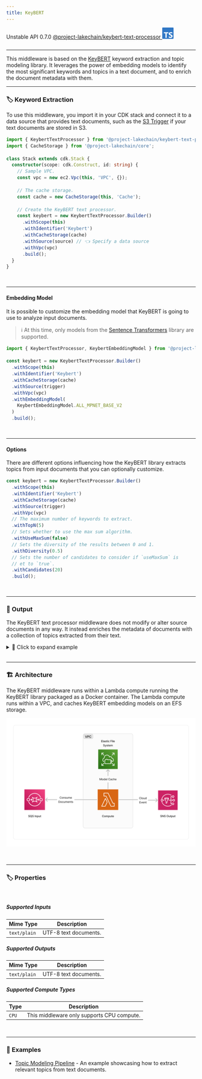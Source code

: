 ```yaml
---
title: KeyBERT
---
```


<span title="Label: Pro" data-view-component="true" class="Label Label--api text-uppercase">
  Unstable API
</span>
<span title="Label: Pro" data-view-component="true" class="Label Label--version text-uppercase">
  0.7.0
</span>
<span title="Label: Pro" data-view-component="true" class="Label Label--package">
  <a target="_blank" href="https://www.npmjs.com/package/@project-lakechain/keybert-text-processor">
    @project-lakechain/keybert-text-processor
  </a>
</span>
<span class="language-icon">
  <svg role="img" viewBox="0 0 24 24" width="30" xmlns="http://www.w3.org/2000/svg" style="fill: #3178C6;"><title>TypeScript</title><path d="M1.125 0C.502 0 0 .502 0 1.125v21.75C0 23.498.502 24 1.125 24h21.75c.623 0 1.125-.502 1.125-1.125V1.125C24 .502 23.498 0 22.875 0zm17.363 9.75c.612 0 1.154.037 1.627.111a6.38 6.38 0 0 1 1.306.34v2.458a3.95 3.95 0 0 0-.643-.361 5.093 5.093 0 0 0-.717-.26 5.453 5.453 0 0 0-1.426-.2c-.3 0-.573.028-.819.086a2.1 2.1 0 0 0-.623.242c-.17.104-.3.229-.393.374a.888.888 0 0 0-.14.49c0 .196.053.373.156.529.104.156.252.304.443.444s.423.276.696.41c.273.135.582.274.926.416.47.197.892.407 1.266.628.374.222.695.473.963.753.268.279.472.598.614.957.142.359.214.776.214 1.253 0 .657-.125 1.21-.373 1.656a3.033 3.033 0 0 1-1.012 1.085 4.38 4.38 0 0 1-1.487.596c-.566.12-1.163.18-1.79.18a9.916 9.916 0 0 1-1.84-.164 5.544 5.544 0 0 1-1.512-.493v-2.63a5.033 5.033 0 0 0 3.237 1.2c.333 0 .624-.03.872-.09.249-.06.456-.144.623-.25.166-.108.29-.234.373-.38a1.023 1.023 0 0 0-.074-1.089 2.12 2.12 0 0 0-.537-.5 5.597 5.597 0 0 0-.807-.444 27.72 27.72 0 0 0-1.007-.436c-.918-.383-1.602-.852-2.053-1.405-.45-.553-.676-1.222-.676-2.005 0-.614.123-1.141.369-1.582.246-.441.58-.804 1.004-1.089a4.494 4.494 0 0 1 1.47-.629 7.536 7.536 0 0 1 1.77-.201zm-15.113.188h9.563v2.166H9.506v9.646H6.789v-9.646H3.375z"/></svg>
</span>
<div style="margin-top: 26px"></div>

---

This middleware is based on the [KeyBERT](https://github.com/MaartenGr/KeyBERT) keyword extraction and topic modeling library. It leverages the power of embedding models to identify the most significant keywords and topics in a text document, and to enrich the document metadata with them.

---

### 🏷️ Keyword Extraction

To use this middleware, you import it in your CDK stack and connect it to a data source that provides text documents, such as the [S3 Trigger](/project-lakechain/triggers/s3-event-trigger) if your text documents are stored in S3.

```typescript
import { KeybertTextProcessor } from '@project-lakechain/keybert-text-processor';
import { CacheStorage } from '@project-lakechain/core';

class Stack extends cdk.Stack {
  constructor(scope: cdk.Construct, id: string) {
    // Sample VPC.
    const vpc = new ec2.Vpc(this, 'VPC', {});

    // The cache storage.
    const cache = new CacheStorage(this, 'Cache');

    // Create the KeyBERT text processor.
    const keybert = new KeybertTextProcessor.Builder()
      .withScope(this)
      .withIdentifier('Keybert')
      .withCacheStorage(cache)
      .withSource(source) // 👈 Specify a data source
      .withVpc(vpc)
      .build();
  }
}
```

<br>

---

#### Embedding Model

It is possible to customize the embedding model that KeyBERT is going to use to analyze input documents.

> ℹ️ At this time, only models from the [Sentence Transformers](https://huggingface.co/sentence-transformers) library are supported.

```typescript
import { KeybertTextProcessor, KeybertEmbeddingModel } from '@project-lakechain/keybert-text-processor';

const keybert = new KeybertTextProcessor.Builder()
  .withScope(this)
  .withIdentifier('Keybert')
  .withCacheStorage(cache)
  .withSource(trigger)
  .withVpc(vpc)
  .withEmbeddingModel(
    KeybertEmbeddingModel.ALL_MPNET_BASE_V2
  )
  .build();
```

<br>

---

#### Options

There are different options influencing how the KeyBERT library extracts topics from input documents that you can optionally customize.

```typescript
const keybert = new KeybertTextProcessor.Builder()
  .withScope(this)
  .withIdentifier('Keybert')
  .withCacheStorage(cache)
  .withSource(trigger)
  .withVpc(vpc)
  // The maximum number of keywords to extract.
  .withTopN(5)
  // Sets whether to use the max sum algorithm.
  .withUseMaxSum(false)
  // Sets the diversity of the results between 0 and 1.
  .withDiversity(0.5)
  // Sets the number of candidates to consider if `useMaxSum` is
  // et to `true`.
  .withCandidates(20)
  .build();
```

<br>

---

### 📄 Output

The KeyBERT text processor middleware does not modify or alter source documents in any way. It instead enriches the metadata of documents with a collection of topics extracted from their text.

<details>
  <summary>💁 Click to expand example</summary>
  
  ```json
  {
    "specversion": "1.0",
    "id": "1780d5de-fd6f-4530-98d7-82ebee85ea39",
    "type": "document-created",
    "time": "2023-10-22T13:19:10.657Z",
    "data": {
      "chainId": "6ebf76e4-f70c-440c-98f9-3e3e7eb34c79",
      "source": {
          "url": "s3://bucket/text.txt",
          "type": "text/plain",
          "size": 24532,
          "etag": "1243cbd6cf145453c8b5519a2ada4779"
      },
      "document": {
          "url": "s3://bucket/text.txt",
          "type": "text/plain",
          "size": 24532,
          "etag": "1243cbd6cf145453c8b5519a2ada4779"
      },
      "metadata": {
        "keywords": ["ai", "machine learning", "nlp"]
      },
      "callStack": []
    }
  }
  ```

</details>

<br>

---

### 🏗️ Architecture

The KeyBERT middleware runs within a Lambda compute running the KeyBERT library packaged as a Docker container. The Lambda compute runs within a VPC, and caches KeyBERT embedding models on an EFS storage.

![Architecture](../../../assets/keybert-text-processor-architecture.png)

<br>

---

### 🏷️ Properties

<br>

##### Supported Inputs

|  Mime Type  | Description |
| ----------- | ----------- |
| `text/plain` | UTF-8 text documents. |

##### Supported Outputs

|  Mime Type  | Description |
| ----------- | ----------- |
| `text/plain` | UTF-8 text documents. |

##### Supported Compute Types

| Type  | Description |
| ----- | ----------- |
| `CPU` | This middleware only supports CPU compute. |

<br>

---

### 📖 Examples

- [Topic Modeling Pipeline](https://github.com/awslabs/project-lakechain/tree/main/examples/simple-pipelines/topic-modeling-pipeline/) - An example showcasing how to extract relevant topics from text documents.
